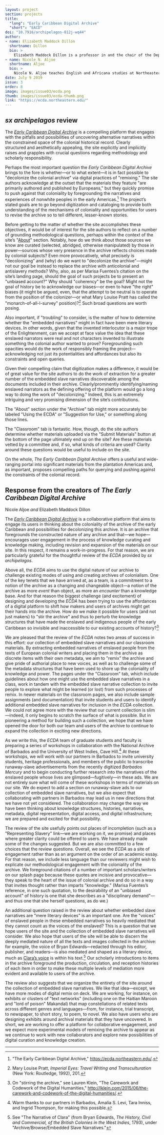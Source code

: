 ```yaml
---
layout: project
section: projects
title: 
  "long": "Early Caribbean Digital Archive"
  "short": "EACD"
doi: "10.7916/archipelagos-012j-wq44"
author: 
- name: Elizabeth Maddock Dillon
  shortname: Dillon
  bio: >
    Elizabeth Maddock Dillon is a professor in and the chair of the Department of English at Northeastern University and is a codirector of the NULab for Texts, Maps, and Networks there. She is the author of *New World Drama: The Performative Commons in the Atlantic World, 1649–1849* (2014) and *The Gender of Freedom: Fictions of Liberalism and the Literary Public Sphere* (2004). She is the coeditor, with Michael Drexler, of *The Haitian Revolution and the Early US: Histories, Geographies, Textualities* (forthcoming). She has published widely in journals on topics from aesthetics, to the novel and performance in the early Atlantic world, to Barbary pirates. She is the founder of the award-winning crowd-sourced digital archive *Our Marathon: The Boston Bombing Digital Archive* and the cofounder and codirector of the *Early Caribbean Digital Archive*.   
- name: Nicole N. Aljoe
  shortname: Aljoe
  bio: >
    Nicole N. Aljoe teaches English and Africana studies at Northeastern University. Her research focuses on eighteenth- and nineteenth-century black Atlantic and Caribbean literatures, with a specialization on the slave narrative. She has published widely in these areas, and is the author of *Creole Testimonies: Slave Narratives from the British West Indies, 1709–1836* (2011) and a coeditor of *Journeys of the Slave Narrative in the Early Americas* (2014) and *Literary Histories of the Early Anglophone Caribbean: Islands in the Stream* (2018). She is currently at work on two new projects: one examines representations of Caribbean Women of color; the other explores the relationships between narratives of black lives and the rise of the novel in Europe and the Americas in the eighteenth century. She is the cofounder and codirector of the *Early Caribbean Digital Archive*.
date: July 9 2019
issue: 3
order: 8
image: images/issue03/ecda.png
thumb: images/issue03/ecda-thumb.png
link: "https://ecda.northeastern.edu/"
---
```


## *sx archipelagos* review

The *[Early Caribbean Digital Archive](https://ecda.northeastern.edu/)*
is a compelling platform that engages with the pitfalls and
possibilities of uncovering alternative narratives within the
constrained space of the colonial historical record. Clearly
structured and aesthetically appealing, the site explicitly and
implicitly raises and grapples with crucial questions regarding
methodology and scholarly responsibility.

Perhaps the most important question the *Early Caribbean Digital
Archive* brings to the fore is whether—or to what extent—it is in fact
possible to "decolonize the colonial archive" via digital practices of
"remixing." The site authors acknowledge at the outset that the
materials they feature "are primarily authored and published by
Europeans," but they quickly promise to push against that coloniality by
foregrounding the narratives and experiences of nonwhite peoples in the
early Americas.[^1] The project’s stated goals are to go beyond
digitization and cataloging to provide both understanding of the
mechanisms of coloniality and opportunities for users to revise the
archive so to tell different, lesser-known stories.

Before getting to the matter of whether the site accomplishes these
objectives, it would be of interest for the site authors to reflect on a
number of grounding methodological questions, perhaps within the context
of the site’s "[About](https://ecda.northeastern.edu/home/about/)"
section. Notably, how do we think about those sources we know are
curated (selected, abridged, otherwise manipulated) by those in
power—sources whose very presence in the archive reflects choices made
by colonial subjects? Even more provocatively, what precisely is
"decolonizing" and (why) do we want to "decolonize the archive"—might
not our goal be instead to replace the archive with anticolonial and
antislavery methods? Why, also, as per Marisa Fuentes’s citation on the
site’s landing page, should the goal of such projects be to present an
"unbiased account?" Why should "coherency" be the goal? Might not the
goal of history be to acknowledge our biases—or even to have "the right"
biases (it might be argued, even, that the attempt to be neutral is to
operate from the position of the colonizer—or what Mary Louise Pratt has
called the "monarch-of-all-I-survey" position)?[^2] Such broad questions
are worth posing.

Also important, if "troubling" to consider, is the matter of how
to determine whether the "embedded narratives" might in fact have been
mere literary devices. In other words, given that the invented
interlocutor is a major trope of the Enlightenment, can we accept at
face value the idea that these enslaved narrators were real and not
characters invented to illustrate something the colonial author wanted
to prove? Foregrounding such opacities would do the work of responsibly
framing the project—acknowledging not just its potentialities and
affordances but also its constraints and open queries.

Given their compelling claim that digitization makes a difference, it
would be of great value for the site authors to do the work of
extraction for a greater number of the embedded slave narratives
discoverable among the documents included in their archive.
Clearly/prominently identifying/naming enslaved narrators as the
defining offering of the platform would go a long way to doing the work
of "decolonizing." Indeed, this is an extremely intriguing and very
promising dimension of the site’s contributions.

The "About" section under the "Archive" tab might more accurately be
labeled "Using the ECDA" or "Suggestion for Use," or something along
those lines.

The "Classroom" tab is fantastic. How, though, do the site authors
determine whether materials uploaded via the "Submit Materials" button
at the bottom of the page ultimately end up on the site? Are these
materials vetted by a committee and, if so, what kinds of criteria are
used? Clarity around these questions would be useful to include on the
site.

On the whole, *The Early Caribbean Digital Archive* offers a useful and
wide-ranging portal into significant materials from the plantation
Americas and, as important, proposes compelling paths for querying and
pushing against the constraints of the colonial record.

## Response from the creators of *The Early Caribbean Digital Archive*

Nicole Aljoe *and* Elizabeth Maddock Dillon

The [*Early Caribbean Digital Archive*](https://ecda.northeastern.edu/)
is a collaborative platform that aims to engage its users in thinking
about the coloniality of the archive of the early Caribbean and
possibilities for decolonizing this archive. It is an archive that
foregrounds the constructed nature of any archive and that—we
hope—encourages user engagement in the process of knowledge curating and
knowledge making, including revision and expansion of the materials on
our site. In this respect, it remains a work-in-progress. For that
reason, we are particularly grateful for the thoughtful review of the
*ECDA* provided by *sx archipelagos*.

Above all, the *ECDA* aims to use the digital nature of our archive to
challenge existing modes of using and creating archives of colonialism.
One of the key tenets that we have arrived at, as a team, is a
commitment to a notion of the archive as a changing and changeable
object—a notion of the archive as more *event* than object, as more an
*encounter* than a knowledge base. And for that reason the biggest
challenge (and excitement) of designing and developing the *ECDA* has
been trying to use the affordances of a digital platform to shift how
makers and users of archives might get their hands into the archive. How
do we make it possible for users (and not just makers) to "stir the
archive" and thus to perturb the knowledge structures that have made the
enslaved and indigenous people of the early Caribbean so invisible and
inaccessible to our existing accounts of history?[^resp1]

We are pleased that the review of the *ECDA* notes two areas of success
in this effort: our collection of embedded slave narratives and our
classroom materials. By extracting embedded narratives of enslaved
people from the texts of European colonial writers and placing them in
the archive as discrete items with their own metadata, we aim to "remix"
the archive and give pride of authorial place to new voices, as well as
to challenge some of the metadata structures that have been used to
shore up the coloniality of knowledge and power. The pages under the
"Classroom" tab, which include guidelines about how one might use the
embedded slave narratives in a class, work in tandem with the embedded
slave narrative collection to invite people to explore what might be
learned (or lost) from such processes of remix. In newer materials on
the classroom pages, we also include sample assignments (and
documentation) that invite students and users to identify additional
embedded slave narratives for inclusion in the *ECDA* collection. We
could not agree more with the review that our current collection is
slim—indeed, it only begins to scratch the surface of what is possible.
But in pioneering a method for building such a collection, we hope that
we have opened the door for both our team and users of the archive to
continue to expand the collection in exciting new directions.

As we write this, the *ECDA* team of graduate students and faculty is
preparing a series of workshops in collaboration with the National
Archive of Barbados and the University of West Indies, Cave Hill.[^resp2] At
these workshops, we will work with our partners in Barbados to invite
university students, heritage professionals, and members of the public
to transcribe runaway-slave advertisements from the recently digitized
*Barbados Mercury* and to begin conducting further research into the
narratives of the enslaved people whose lives are glimpsed—fugitively—in
these ads. We are not entirely sure what will come of these workshops in
terms of materials on our site. We do expect to add a section on
runaway-slave ads to our collection of embedded slave narratives, but we
also expect that collaborating with partners in Barbados may lead us in
new directions that we have not yet considered. The collaboration may
change the way we have been thinking about knowledge structures,
histories, narratives, metadata, digital representation, digital access,
and digital infrastructure; we are prepared and excited for that
possibility.

The review of the site usefully points out places of incompletion (such
as a "Representing Slavery" link—we are working on it, we promise) and
places where greater clarity could be offered to users. We have already
made some of the changes suggested. But we are also committed to a few
choices that the review questions. Overall, we see the *ECDA* as a site
of engagement rather than as an argument on the order of an academic
essay. For that reason, we include less language than our reviewers
might wish to explicate our methodological engagement with the
coloniality of the archive. We foreground citations of a number of
important scholars/writers on our splash page because these quotes are
incisive and provocative—they speak to the heart of the issue of
colonial archive and do so in a way that invites thought rather than
imparts "knowledge." (Marisa Fuentes’s reference, in one such quotation,
to the desirability of an "unbiased account" of history is one that she
describes as a "disciplinary demand"—and thus one that she herself
questions, as do we.)

An additional question raised in the review about whether embedded slave
narratives are "mere literary devices" is an important one. Are the
"voices" of enslaved people in these embedded narratives so heavily
mediated that they cannot count as the voices of the enslaved? This is a
question that we hope users of the site and the collection of embedded
slave narratives will consider. We also hope that users of the site will
be able to discern the deeply mediated nature of all the texts and
images collected in the archive: for example, the voice of Bryan
Edwards—redacted through his editor, publisher, and readers—is also
mediated and shaped as a literary device, much as [Clara’s
voice](https://ecda.northeastern.edu/item/neu:m0415083s/) is within his
text.[^resp3] Our scholarly introductions to items in the archive foreground
the production, circulation, and reception histories of each item in
order to make these multiple levels of mediation more evident and
available to users of the archive.

The review also suggests that we organize the entirety of the site
around the collection of embedded slave narratives. We like that
idea—except, we have more modes of digital remix on deck. We are
working, for instance, on exhibits or clusters of "text networks"
(including one on the Haitian Maroon and "lord of poison" Makandal) that
map constellations of related texts across different genres and
languages—from, for instance, trial transcript, to newspaper, to short
story, to poem, to novel. We also have users who are designing exhibits
around archival materials that they have uncovered. In short, we are
working to offer a platform for collaborative engagement, and we expect
more experimental models of remixing the archive to appear as we
continue to work with new collaborators and explore new possibilities of
digital curation and knowledge creation.


---

[^1]: "The Early Caribbean Digital Archive,"
    https://ecda.northeastern.edu/.

[^2]: Mary Louise Pratt, *Imperial Eyes: Travel Writing and
    Transculturation* (New York: Routledge, 1992), 201.

[^resp1]: On "stirring the archive," see Lauren Klein, "The Carework and
    Codework of the Digital Humanities," http://lklein.com/2015/06/the-carework-and-codework-of-the-digital-humanities/.

[^resp2]: Warm thanks to our partners in Barbados, Amalia S. Levi, Tara
    Inniss, and Ingrid Thompson, for making this possible.

[^resp3]: See "The Narrative of Clara" (from Bryan Edwards, *The History,
    Civil and Commercial, of the British Colonies in the West Indies*,
    1793), under "Archive/Browse/Embedded Slave Narratives."
